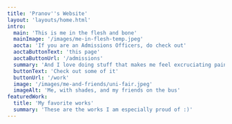```yaml
---
title: 'Pranov''s Website'
layout: 'layouts/home.html'
intro:
  main: 'This is me in the flesh and bone'
  mainImage: '/images/me-in-flesh-temp.jpeg'
  aocta: 'If you are an Admissions Officers, do check out'
  aoctaButtonText: 'this page'
  aoctaButtonUrl: '/admissions'
  summary: 'And I love doing stuff that makes me feel excruciating pain'
  buttonText: 'Check out some of it'
  buttonUrl: '/work'
  image: '/images/me-and-friends/uni-fair.jpeg'
  imageAlt: 'Me, with shades, and my friends on the bus'
featuredWork:
  title: 'My favorite works'
  summary: 'These are the works I am especially proud of :)'
---
```

